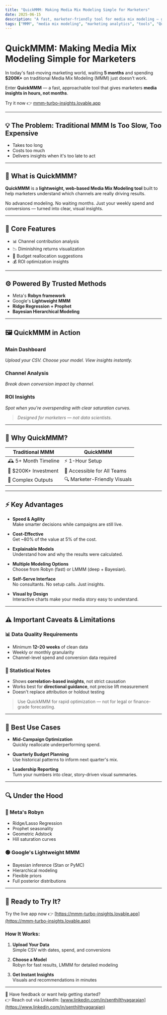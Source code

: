 ```yaml
---
title: "QuickMMM: Making Media Mix Modeling Simple for Marketers"
date: 2025-06-15
description: "A fast, marketer-friendly tool for media mix modeling — get actionable insights in hours, not months."
tags: ["MMM", "media mix modeling", "marketing analytics", "tools", "QuickMMM"]
---
```


# QuickMMM: Making Media Mix Modeling Simple for Marketers

In today's fast-moving marketing world, waiting **5 months** and spending **$200K+** on traditional Media Mix Modeling (MMM) just doesn't work.

Enter **QuickMMM** — a fast, approachable tool that gives marketers **media insights in hours, not months**.

Try it now 👉 [mmm-turbo-insights.lovable.app](https://mmm-turbo-insights.lovable.app)

---

## 💡 The Problem: Traditional MMM Is Too Slow, Too Expensive

- Takes too long  
- Costs too much  
- Delivers insights when it's too late to act  

---

## 🧠 What is QuickMMM?

**QuickMMM** is a **lightweight, web-based Media Mix Modeling tool** built to help marketers understand which channels are really driving results.

No advanced modeling. No waiting months. Just your weekly spend and conversions — turned into clear, visual insights.

---

## 🔧 Core Features

- 📊 Channel contribution analysis  
- 📉 Diminishing returns visualization  
- 🔁 Budget reallocation suggestions  
- 💰 ROI optimization insights  

---

## ⚙️ Powered By Trusted Methods

- Meta's **Robyn framework**  
- Google's **Lightweight MMM**  
- **Ridge Regression + Prophet**  
- **Bayesian Hierarchical Modeling**

---

## 🖼️ QuickMMM in Action

### Main Dashboard  
*Upload your CSV. Choose your model. View insights instantly.*

### Channel Analysis  
*Break down conversion impact by channel.*

### ROI Insights  
*Spot when you're overspending with clear saturation curves.*

> *Designed for marketers — not data scientists.*

---

## 🎯 Why QuickMMM?

| Traditional MMM | QuickMMM |
|------------------|-----------|
| 🕰️ 5+ Month Timeline | ⚡ 1-Hour Setup |
| 💸 $200K+ Investment | 💼 Accessible for All Teams |
| 🧠 Complex Outputs | 🔍 Marketer-Friendly Visuals |

---

## ⚡ Key Advantages

- **Speed & Agility**  
  Make smarter decisions while campaigns are still live.

- **Cost-Effective**  
  Get ~80% of the value at 5% of the cost.

- **Explainable Models**  
  Understand how and why the results were calculated.

- **Multiple Modeling Options**  
  Choose from Robyn (fast) or LMMM (deep + Bayesian).

- **Self-Serve Interface**  
  No consultants. No setup calls. Just insights.

- **Visual by Design**  
  Interactive charts make your media story easy to understand.

---

## ⚠️ Important Caveats & Limitations

### 📊 Data Quality Requirements
- Minimum **12–20 weeks** of clean data  
- Weekly or monthly granularity  
- Channel-level spend and conversion data required

### 🧪 Statistical Notes
- Shows **correlation-based insights**, not strict causation  
- Works best for **directional guidance**, not precise lift measurement  
- Doesn't replace attribution or holdout testing

> Use QuickMMM for rapid optimization — not for legal or finance-grade forecasting.

---

## 🎨 Best Use Cases

- **Mid-Campaign Optimization**  
  Quickly reallocate underperforming spend.

- **Quarterly Budget Planning**  
  Use historical patterns to inform next quarter's mix.

- **Leadership Reporting**  
  Turn your numbers into clear, story-driven visual summaries.

---

## 🔍 Under the Hood

### 🔵 Meta's Robyn
- Ridge/Lasso Regression  
- Prophet seasonality  
- Geometric Adstock  
- Hill saturation curves  

### 🟢 Google's Lightweight MMM
- Bayesian inference (Stan or PyMC)  
- Hierarchical modeling  
- Flexible priors  
- Full posterior distributions  

---

## 🚀 Ready to Try It?

Try the live app now 👉 [https://mmm-turbo-insights.lovable.app](https://mmm-turbo-insights.lovable.app)

### How It Works:

1. **Upload Your Data**  
   Simple CSV with dates, spend, and conversions

2. **Choose a Model**  
   Robyn for fast results, LMMM for detailed modeling

3. **Get Instant Insights**  
   Visuals and recommendations in minutes

---

💬 Have feedback or want help getting started?  
👉 Reach out via LinkedIn: [www.linkedin.com/in/senthilthyagarajan](https://www.linkedin.com/in/senthilthyagarajan) 